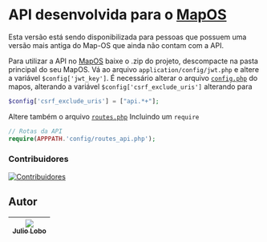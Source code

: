 
# API desenvolvida para o [MapOS](https://github.com/RamonSilva20/mapos)

Esta versão está sendo disponibilizada para pessoas que possuem uma versão mais antiga do Map-OS que ainda não contam com a API.

Para utilizar a API no [MapOS](https://github.com/RamonSilva20/mapos) baixe o .zip do projeto, descompacte na pasta principal do seu MapOS.
Vá ao arquivo `application/config/jwt.php`
e altere a variável `$config['jwt_key']`.
É necessário alterar o arquivo [`config.php`](https://github.com/RamonSilva20/mapos/blob/05b37a181d0e3fd38e36c4d1238d638eb621b556/application/config/config.php#L449) do mapos, alterando a variável `$config['csrf_exclude_uris']` alterando para 
```php
$config['csrf_exclude_uris'] = ["api.*+"];
```
Altere também o arquivo [`routes.php`](https://github.com/RamonSilva20/mapos/blob/a6ae21e0e64aa2407005ab246d1c6efa445f68dc/application/config/routes.php#L46) Incluindo um `require`
```php
// Rotas da API
require(APPPATH.'config/routes_api.php');
```

### Contribuidores
[![Contribuidores](https://contrib.rocks/image?repo=juliolobo/api-mapos)](https://github.com/juliolobo/api-mapos/graphs/contributors)

## Autor
| [<img src="https://avatars.githubusercontent.com/juliolobo?s=115"><br><sub>Julio Lobo</sub>](https://github.com/juliolobo) |
| :---: |
